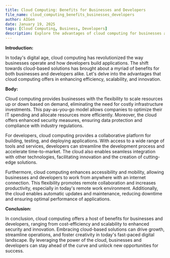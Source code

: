 ```yaml
---
title: Cloud Computing: Benefits for Businesses and Developers
file_name: cloud_computing_benefits_businesses_developers
author: AIGen
date: January 19, 2025
tags: [Cloud Computing, Business, Developers]
description: Explore the advantages of cloud computing for businesses and developers in this informative article.
---
```


**Introduction:**

In today's digital age, cloud computing has revolutionized the way businesses operate and how developers build applications. The shift towards cloud-based solutions has brought about a myriad of benefits for both businesses and developers alike. Let's delve into the advantages that cloud computing offers in enhancing efficiency, scalability, and innovation.

**Body:**

Cloud computing provides businesses with the flexibility to scale resources up or down based on demand, eliminating the need for costly infrastructure investments. This pay-as-you-go model allows companies to optimize their IT spending and allocate resources more efficiently. Moreover, the cloud offers enhanced security measures, ensuring data protection and compliance with industry regulations.

For developers, cloud computing provides a collaborative platform for building, testing, and deploying applications. With access to a wide range of tools and services, developers can streamline the development process and accelerate time-to-market. The cloud also enables seamless integration with other technologies, facilitating innovation and the creation of cutting-edge solutions.

Furthermore, cloud computing enhances accessibility and mobility, allowing businesses and developers to work from anywhere with an internet connection. This flexibility promotes remote collaboration and increases productivity, especially in today's remote work environment. Additionally, the cloud enables automatic updates and maintenance, reducing downtime and ensuring optimal performance of applications.

**Conclusion:**

In conclusion, cloud computing offers a host of benefits for businesses and developers, ranging from cost-efficiency and scalability to enhanced security and innovation. Embracing cloud-based solutions can drive growth, streamline operations, and foster creativity in today's fast-paced digital landscape. By leveraging the power of the cloud, businesses and developers can stay ahead of the curve and unlock new opportunities for success.